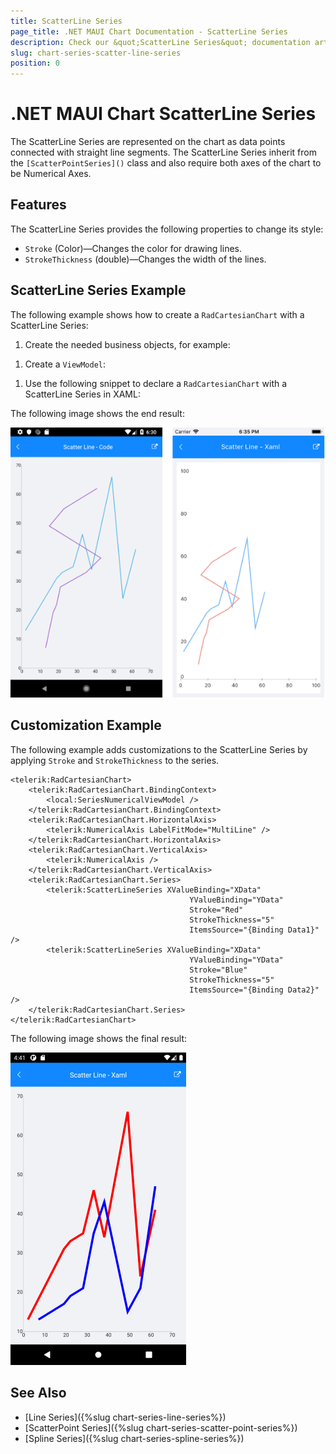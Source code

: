 ```yaml
---
title: ScatterLine Series
page_title: .NET MAUI Chart Documentation - ScatterLine Series
description: Check our &quot;ScatterLine Series&quot; documentation article for Telerik Chart for .NET MAUI
slug: chart-series-scatter-line-series
position: 0
---
```


# .NET MAUI Chart ScatterLine Series

The ScatterLine Series are represented on the chart as data points connected with straight line segments. The ScatterLine Series inherit from the `[ScatterPointSeries]()` class and also require both axes of the chart to be Numerical Axes.

## Features

The ScatterLine Series provides the following properties to change its style:

- `Stroke` (Color)&mdash;Changes the color for drawing lines.
- `StrokeThickness` (double)&mdash;Changes the width of the lines.

## ScatterLine Series Example

The following example shows how to create a `RadCartesianChart` with a ScatterLine Series:

1. Create the needed business objects, for example:

 <snippet id='numerical-data-model' />

1. Create a `ViewModel`:

 <snippet id='chart-series-series-numerical-view-model' />


1. Use the following snippet to declare a `RadCartesianChart` with a ScatterLine Series in XAML:

 <snippet id='chart-series-scatterline-xaml' />


The following image shows the end result:

![Basic ScatterLineSeries](images/cartesian-scatter-line-series-basic-example.png)

## Customization Example

The following example adds customizations to the ScatterLine Series by applying `Stroke` and `StrokeThickness` to the series.

```XAML
<telerik:RadCartesianChart>
    <telerik:RadCartesianChart.BindingContext>
        <local:SeriesNumericalViewModel />
    </telerik:RadCartesianChart.BindingContext>
    <telerik:RadCartesianChart.HorizontalAxis>
        <telerik:NumericalAxis LabelFitMode="MultiLine" />
    </telerik:RadCartesianChart.HorizontalAxis>
    <telerik:RadCartesianChart.VerticalAxis>
        <telerik:NumericalAxis />
    </telerik:RadCartesianChart.VerticalAxis>
    <telerik:RadCartesianChart.Series>
        <telerik:ScatterLineSeries XValueBinding="XData"
                                        YValueBinding="YData"
                                        Stroke="Red"
                                        StrokeThickness="5"
                                        ItemsSource="{Binding Data1}" />
        <telerik:ScatterLineSeries XValueBinding="XData"
                                        YValueBinding="YData"
                                        Stroke="Blue"
                                        StrokeThickness="5"
                                        ItemsSource="{Binding Data2}" />
    </telerik:RadCartesianChart.Series>
</telerik:RadCartesianChart>
```


The following image shows the final result:

![Scatter Line Series Customization](images/chart-scatter-line-series-customizatrion.png)

## See Also

- [Line Series]({%slug chart-series-line-series%})
- [ScatterPoint Series]({%slug chart-series-scatter-point-series%})
- [Spline Series]({%slug chart-series-spline-series%})
